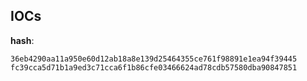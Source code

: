 
## IOCs

__hash__:

```text
36eb4290aa11a950e60d12ab18a8e139d25464355ce761f98891e1ea94f39445
fc39cca5d71b1a9ed3c71cca6f1b86cfe03466624ad78cdb57580dba90847851
```